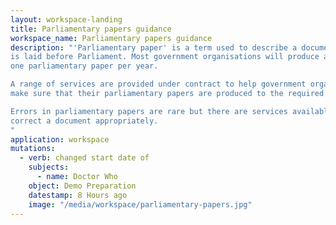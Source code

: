 ```yaml
---
layout: workspace-landing
title: Parliamentary papers guidance
workspace_name: Parliamentary papers guidance
description: "'Parliamentary paper' is a term used to describe a document which
is laid before Parliament. Most government organisations will produce at least
one parliamentary paper per year.

A range of services are provided under contract to help government organisations
make sure that their parliamentary papers are produced to the required standard.

Errors in parliamentary papers are rare but there are services available to help
correct a document appropriately.
"
application: workspace
mutations:
  - verb: changed start date of
    subjects:
      - name: Doctor Who
    object: Demo Preparation
    datestamp: 8 Hours ago
    image: "/media/workspace/parliamentary-papers.jpg"
---
```


